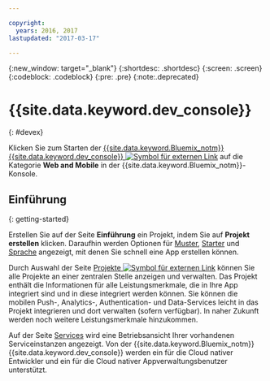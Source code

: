 ```yaml
---

copyright:
  years: 2016, 2017
lastupdated: "2017-03-17"

---
```

{:new_window: target="_blank"}
{:shortdesc: .shortdesc}
{:screen: .screen}
{:codeblock: .codeblock}
{:pre: .pre}
{:note:.deprecated}

# {{site.data.keyword.dev_console}}
{: #devex}

Klicken Sie zum Starten der [{{site.data.keyword.Bluemix_notm}} {{site.data.keyword.dev_console}} ![Symbol für externen Link](../icons/launch-glyph.svg "Symbol für externen Link")](https://console.{DomainName}/developer/getting-started) auf die Kategorie **Web and Mobile** in der {{site.data.keyword.Bluemix_notm}}-Konsole.


## Einführung
{: getting-started}

Erstellen Sie auf der Seite **Einführung** ein Projekt, indem Sie auf **Projekt erstellen** klicken. Daraufhin werden Optionen für [Muster](patterns.html), [Starter](starters.html) und [Sprache](patterns.html#languages) angezeigt, mit denen Sie schnell eine App erstellen können.

Durch Auswahl der Seite [Projekte ![Symbol für externen Link](../icons/launch-glyph.svg "Symbol für externen Link")](https://console.{DomainName}/developer/projects) können Sie alle Projekte an einer zentralen Stelle anzeigen und verwalten. Das Projekt enthält die Informationen für alle Leistungsmerkmale, die in Ihre App integriert sind und in diese integriert werden können. Sie können die mobilen Push-, Analytics-, Authentication- und Data-Services leicht in das Projekt integrieren und dort verwalten (sofern verfügbar). In naher Zukunft werden noch weitere Leistungsmerkmale hinzukommen.

Auf der Seite [Services](services.html) wird eine Betriebsansicht Ihrer vorhandenen Serviceinstanzen angezeigt. Von der {{site.data.keyword.Bluemix_notm}} {{site.data.keyword.dev_console}} werden ein für die Cloud nativer Entwickler und ein für die Cloud nativer Appverwaltungsbenutzer unterstützt.


<!--You can also discover the {{site.data.keyword.Bluemix_notm}} Mobile offerings, link to the Mobile documentation and get answers from our {{site.data.keyword.Bluemix_notm}} Mobile services community on Stack Overflow.-->
